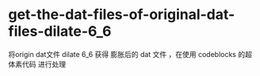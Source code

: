 # get-the-dat-files-of-original-dat-files-dilate-6_6
将origin dat文件  dilate 6_6 获得 膨胀后的  dat 文件  ，在使用 codeblocks 的超体素代码  进行处理
